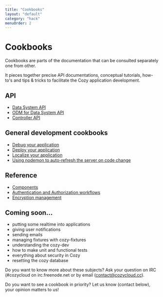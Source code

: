 ```yaml
---
title: "Cookbooks"
layout: "default"
category: "hack"
menuOrder: 2
---
```


# Cookbooks

Cookbooks are parts of the documentation that can be consulted separately one from other.

It pieces together precise API documentations, conceptual tutorials, how-to's and tips & tricks to facilitate the Cozy application development.


## API
* [Data System API](/hack/cookbooks/data-system.html)
* [ODM for Data System API](/hack/cookbooks/data-system-odm.html)
* [Controller API](/hack/cookbooks/controller.html)

## General development cookbooks
* [Debug your application](/hack/cookbooks/debugging.html)
* [Deploy your application](/hack/cookbooks/deploy.html)
* [Localize your application](/hack/cookbooks/localization.html)
* [Using nodemon to auto-refresh the server on code change](/hack/cookbooks/nodemon-server-auto-refresh-on-change.html)

## Reference
* [Components](/hack/cookbooks/components.html)
* [Authentication and Authorization workflows](/hack/cookbooks/authentication-authorization-workflows.html)
* [Encryption management](/hack/cookbooks/encryption.html)

## Coming soon...

* putting some realtime into applications
* giving user notifications
* sending emails
* managing fixtures with cozy-fixtures
* understanding the cozy-dev
* how to make unit and functional tests
* everything about security in Cozy
* resetting the cozy database

Do you want to know more about these subjects? Ask your question on IRC (#cozycloud on irc.freenode.net or by email (contact@cozycloud.cc).

Do you want to see a cookbook in priority? Let us know (contact below), your opinion matters to us!
